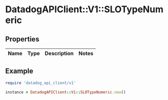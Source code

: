# DatadogAPIClient::V1::SLOTypeNumeric

## Properties

| Name | Type | Description | Notes |
| ---- | ---- | ----------- | ----- |

## Example

```ruby
require 'datadog_api_client/v1'

instance = DatadogAPIClient::V1::SLOTypeNumeric.new()
```
